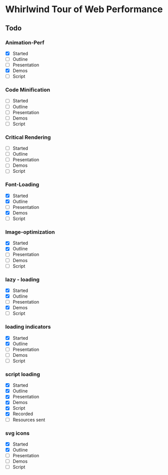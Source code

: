 # Whirlwind Tour of Web Performance

## Todo
### Animation-Perf
- [x] Started
- [ ] Outline
- [ ] Presentation
- [x] Demos
- [ ] Script
### Code Minification
- [ ] Started
- [ ] Outline
- [ ] Presentation
- [ ] Demos
- [ ] Script
### Critical Rendering
- [ ] Started
- [ ] Outline
- [ ] Presentation
- [ ] Demos
- [ ] Script
### Font-Loading
- [x] Started
- [x] Outline
- [ ] Presentation
- [x] Demos
- [ ] Script
### Image-optimization
- [x] Started
- [x] Outline
- [ ] Presentation
- [ ] Demos
- [ ] Script
### lazy - loading
- [x] Started
- [x] Outline
- [ ] Presentation
- [x] Demos
- [ ] Script
### loading indicators
- [x] Started
- [x] Outline
- [ ] Presentation
- [ ] Demos
- [ ] Script
### script loading
- [x] Started
- [x] Outline
- [x] Presentation
- [x] Demos
- [x] Script
- [x] Recorded
- [ ] Resources sent
### svg icons
- [x] Started
- [x] Outline
- [ ] Presentation
- [ ] Demos
- [ ] Script